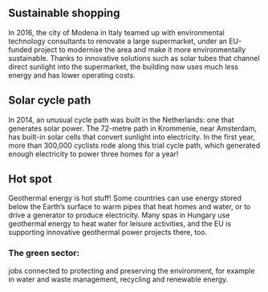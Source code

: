 ## Sustainable shopping

In 2016, the city of Modena in Italy teamed up with environmental technology consultants to renovate a large supermarket, under an EU-funded project to modernise the area and make it more environmentally sustainable. Thanks to innovative solutions such as solar tubes that channel direct sunlight into the supermarket, the building now uses much less energy and has lower operating costs.

## Solar cycle path

In 2014, an unusual cycle path was built in the Netherlands: one that generates solar power. The 72-metre path in Krommenie, near Amsterdam, has built-in solar cells that convert sunlight into electricity. In the first year, more than 300,000 cyclists rode along this trial cycle path, which generated enough electricity to power three homes for a year!

## Hot spot

Geothermal energy is hot stuff! Some countries can use energy stored below the Earth’s surface to warm pipes that heat homes and water, or to drive a generator to produce electricity. Many spas in Hungary use geothermal energy to heat water for leisure activities, and the EU is supporting innovative geothermal power projects there, too.

### The green sector:
jobs connected to protecting and preserving the environment, for example in water and waste management, recycling and renewable energy.